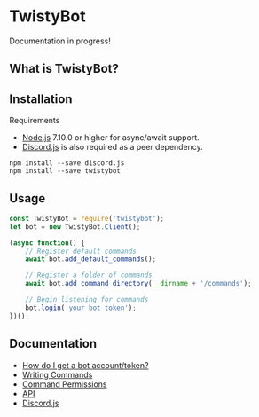 # TwistyBot

Documentation in progress!

## What is TwistyBot?

## Installation
Requirements
- [Node.js](https://nodejs.org/) 7.10.0 or higher for async/await support.
- [Discord.js](https://discord.js.org/#/docs/main/stable/general/welcome) is also required as a peer dependency.

```
npm install --save discord.js
npm install --save twistybot
```

## Usage

```javascript
const TwistyBot = require('twistybot');
let bot = new TwistyBot.Client();

(async function() {
	// Register default commands
	await bot.add_default_commands();

	// Register a folder of commands
	await bot.add_command_directory(__dirname + '/commands');

	// Begin listening for commands
	bot.login('your bot token');
})();
```


## Documentation
- [How do I get a bot account/token?](docs/bot_account.md)
- [Writing Commands](docs/commands.md)
- [Command Permissions](docs/permissions.md)
- [API](docs/api.md)
- [Discord.js](https://discord.js.org/#/docs/main/stable/general/welcome)

